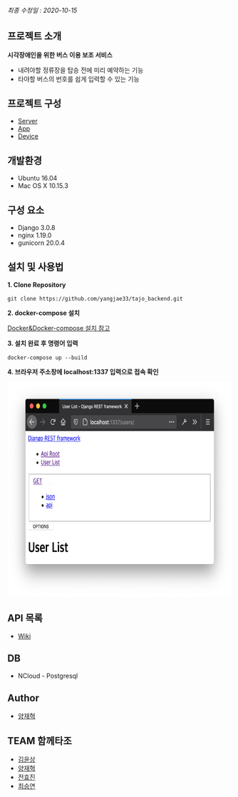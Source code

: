 
###### 최종 수정일 : 2020-10-15

## 프로젝트 소개

**시각장애인을 위한 버스 이용 보조 서비스**
* 내려야할 정류장을 탑승 전에 미리 예약하는 기능
* 타야할 버스의 번호를 쉽게 입력할 수 있는 기능

## 프로젝트 구성
* [Server](https://github.com/yangjae33/tajo_backend)
* [App](https://github.com/seungyeonchoi/tajo_frontend)
* [Device](https://github.com/yyoonsahng/2020ESWContest_free_1081/wiki)


## 개발환경

* Ubuntu 16.04
* Mac OS X 10.15.3

## 구성 요소

* Django 3.0.8
* nginx 1.19.0
* gunicorn 20.0.4

## 설치 및 사용법

**1. Clone Repository**

```
git clone https://github.com/yangjae33/tajo_backend.git
```

**2. docker-compose 설치**

[Docker&Docker-compose 설치 참고](https://docs.docker.com/compose/install/)

**3. 설치 완료 후 명령어 입력**

```
docker-compose up --build
```

**4. 브라우저 주소창에 localhost:1337 입력으로 접속 확인**

<img src="./img/docs/docker-browser-conn.png" width="640px" height="480px">

## API 목록

* [Wiki](https://github.com/yangjae33/tajo_backend/wiki)

## DB

* NCloud - Postgresql

## Author

* [양재혁](https://github.com/yangjae33)

## TEAM 함께타조

* [김윤상](https://github.com/yyoonsahng)
* [양재혁](https://github.com/yangjae33)
* [전효진](https://github.com/gywlssww)
* [최승연](https://github.com/seungyeonchoi)
